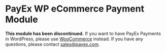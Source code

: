 # PayEx WP eCommerce Payment Module

**This module has been discontinued.** If you want to have PayEx Payments in WordPress, please use [WooCommerce](//github.com/PayEx/PayEx.WooCommerce) instead. If you have any questions, please contact [sales@payex.com](mailto:sales@payex.com). 